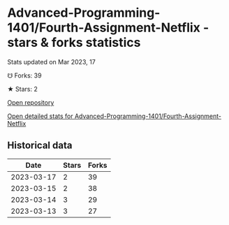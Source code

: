 # Advanced-Programming-1401/Fourth-Assignment-Netflix - stars & forks statistics

Stats updated on Mar 2023, 17

☋ Forks: 39

★ Stars: 2

[Open repository](https://github.com/Advanced-Programming-1401/Fourth-Assignment-Netflix)

[Open detailed stats for Advanced-Programming-1401/Fourth-Assignment-Netflix](https://reviewgithub.com/rep/Advanced-Programming-1401/Fourth-Assignment-Netflix)

## Historical data
| Date | Stars | Forks |
|------|-------|-------|
| 2023-03-17 | 2 | 39 | 
| 2023-03-15 | 2 | 38 | 
| 2023-03-14 | 3 | 29 | 
| 2023-03-13 | 3 | 27 | 


